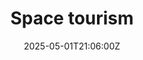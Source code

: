 ---
title: Space tourism
linkTitle: Space tourism
date: '2025-05-01T21:06:00Z'
weight: 1
description: No content
draft: false
ref: space-tourism
---